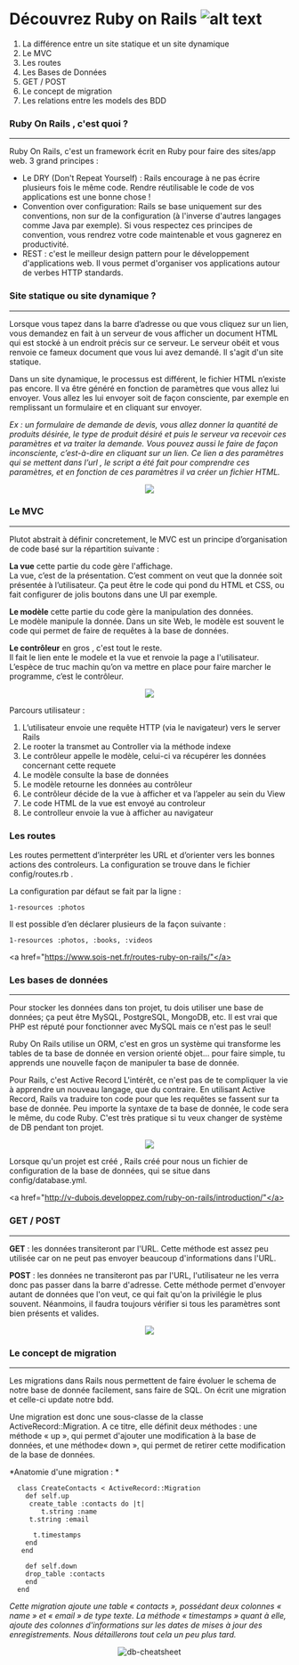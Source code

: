 # Découvrez Ruby on Rails ![alt text][logo]

1. La différence entre un site statique et un site dynamique
2. Le MVC
3. Les routes
4. Les Bases de Données
5. GET / POST
6. Le concept de migration
7. Les relations entre les models des BDD

### Ruby On Rails , c'est quoi ? 
<hr>

Ruby On Rails, c'est un framework écrit en Ruby pour faire des sites/app web. 
3 grand principes : 
- Le DRY (Don't Repeat Yourself) : 
Rails encourage à ne pas écrire plusieurs fois le même code. Rendre réutilisable le code de vos applications est une bonne chose !
- Convention over configuration: 
Rails se base uniquement sur des conventions, non sur de la configuration (à l'inverse d'autres langages comme Java par exemple). Si vous respectez ces principes de convention, vous rendrez votre code maintenable et vous gagnerez en productivité.
- REST : 
c'est le meilleur design pattern pour le développement d'applications web. Il vous permet d'organiser vos applications autour de verbes HTTP standards.


### Site statique ou site dynamique ?
<hr>
<p> Lorsque vous tapez dans la barre d’adresse ou que vous cliquez sur un lien, vous demandez en fait à un serveur de vous afficher un document HTML qui est stocké à un endroit précis sur ce serveur. Le serveur obéit et vous renvoie ce fameux document que vous lui avez demandé. Il s'agit d'un site statique.</p>


<p> Dans un site dynamique, le processus est différent, le fichier HTML n’existe pas encore. Il va être généré en fonction de paramètres que vous allez lui envoyer.
Vous allez les lui envoyer soit de façon consciente, par exemple en remplissant un formulaire et en cliquant sur envoyer.</p> 
    
*Ex :  un formulaire de demande de devis, vous allez donner la quantité de produits désirée, le type de produit désiré et puis le serveur va recevoir ces paramètres et va traiter la demande.
Vous pouvez aussi le faire de façon inconsciente, c’est-à-dire en cliquant sur un lien. Ce lien a des paramètres qui se mettent dans l’url , le script a été fait pour comprendre ces paramètres,  et en fonction de ces paramètres il va créer un fichier HTML.*


<p align="center">
    <img src="https://www.pluralsight.com/content/pluralsight/en/blog/creative-professional/sta/static-dynamic-websites-theres-difference/_jcr_content/main/hero_blog_block/image-res.img.jpg/1446605940972.jpg" target="_blank">
</p>


### Le MVC
<hr>
<p> Plutot abstrait à définir concretement, le MVC est un principe d’organisation de code basé sur la répartition suivante : <p>
    
**La vue** cette partie du code gère l'affichage.     
La vue, c’est de la présentation. C’est comment on veut que la donnée soit présentée à l’utilisateur. Ça peut être le code qui pond du HTML et CSS, ou fait configurer de jolis boutons dans une UI par exemple.    

**Le modèle** cette partie du code gère la manipulation des données.  
Le modèle manipule la donnée. Dans un site Web, le modèle est souvent le code qui permet de faire de requêtes à la base de données.   

**Le contrôleur** en gros , c'est tout le reste.     
Il fait le lien ente le modele et la vue et renvoie la page a l'utilisateur. L’espèce de truc machin qu’on va mettre en place pour faire marcher le programme, c’est le contrôleur.  
<p>

<p align="center">
<img src= http://csharpcorner.mindcrackerinc.netdna-cdn.com/article/generate-a-controller-and-view-in-ruby-on-rails/Images/image001.jpg> 
</p>

Parcours utilisateur : 

1. L’utilisateur envoie une requête HTTP (via le navigateur) vers le server Rails
2. Le rooter la transmet au Controller via la méthode indexe
3. Le contrôleur appelle le modèle, celui-ci va récupérer les données concernant cette requete
4. Le modèle consulte la base de données
5. Le modèle retourne les données au contrôleur
6. Le contrôleur décide de la vue à afficher et va l’appeler au sein du View
7. Le code HTML de la vue est envoyé au controleur
8. Le controlleur envoie la vue à afficher au navigateur

### Les routes 

Les routes permettent d’interpréter les URL et d’orienter vers les bonnes actions des controleurs. La configuration se trouve dans le fichier config/routes.rb .

La configuration par défaut se fait par la ligne :

    1-resources :photos

Il est possible d’en déclarer plusieurs de la façon suivante :

    1-resources :photos, :books, :videos

<a href="https://www.sois-net.fr/routes-ruby-on-rails/"</a>

### Les bases de données  
<hr>

<p>Pour stocker les données dans ton projet, tu dois utiliser une base de données; ça peut être MySQL, PostgreSQL, MongoDB, etc. Il est vrai que PHP est réputé pour fonctionner avec MySQL mais ce n'est pas le seul!</p>

<p>Ruby On Rails utilise un ORM, c'est en gros un système qui transforme les tables de ta base de donnée en version orienté objet... pour faire simple, tu apprends une nouvelle façon de manipuler ta base de donnée. </p>


<p>Pour Rails, c'est Active Record L'intérêt, ce n'est pas de te compliquer la vie à apprendre un nouveau langage, que du contraire. En utilisant Active Record, Rails va traduire ton code pour que les requêtes se fassent sur ta base de donnée. Peu importe la syntaxe de ta base de donnée, le code sera le même, du code Ruby. C'est très pratique si tu veux changer de système de DB pendant ton projet.</p>

<p align="center">
    <img src="http://www.ennder.fr/Documents/devs/support_de_cours_rails/images/orm.jpeg">
</p>

<p>Lorsque qu'un projet est créé , Rails créé pour nous un fichier de configuration de la base de données, qui se situe dans config/database.yml. </p>

<a href="http://v-dubois.developpez.com/ruby-on-rails/introduction/"</a>

### GET / POST
<hr>

**GET** : les données transiteront par l'URL. Cette méthode est assez peu utilisée car on ne peut pas envoyer beaucoup d'informations dans l'URL.

**POST** : les données ne transiteront pas par l'URL, l'utilisateur ne les verra donc pas passer dans la barre d'adresse. Cette méthode permet d'envoyer autant de données que l'on veut, ce qui fait qu'on la privilégie le plus souvent. Néanmoins, il faudra toujours vérifier si tous les paramètres sont bien présents et valides. 
<p align="center">
    <img src="http://media.tumblr.com/tumblr_m6gb8lux6E1r731lp.png">
</p>

### Le concept de migration
<hr>
Les migrations dans Rails nous permettent de faire évoluer le schema de notre base de donnée facilement, sans faire de SQL. 
On écrit une migration et celle-ci update notre bdd.

Une migration est donc une sous-classe de la classe ActiveRecord::Migration. A ce titre, elle définit deux méthodes : une méthode « up », qui permet d'ajouter une modification à la base de données, et une méthode« down », qui permet de retirer cette modification de la base de données. 

*Anatomie d'une migration : *

      class CreateContacts < ActiveRecord::Migration
        def self.up
         create_table :contacts do |t|
            t.string :name
         t.string :email

          t.timestamps
        end
       end

        def self.down
        drop_table :contacts
        end
      end
      
*Cette migration ajoute une table « contacts », possédant deux colonnes « name » et « email » de type texte. La méthode « timestamps » quant à elle, ajoute des colonnes d'informations sur les dates de mises à jour des enregistrements. Nous détaillerons tout cela un peu plus tard.*

<p align="center">
    <img src="https://leanpub.com/site_images/rails3dot0-astudentmanual/db-cheatsheet.png" alt="db-cheatsheet" traget="_blank">
</p>





[logo]: https://upload.wikimedia.org/wikipedia/commons/thumb/6/62/Ruby_On_Rails_Logo.svg/200px-Ruby_On_Rails_Logo.svg.png "Ruby On Rails"
